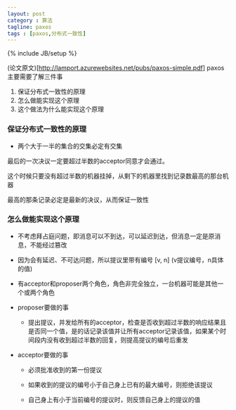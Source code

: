 ```yaml
---
layout: post
category : 算法
tagline: paxos
tags : [paxos,分布式一致性]
---
```

{% include JB/setup %}

(论文原文)[http://lamport.azurewebsites.net/pubs/paxos-simple.pdf]
paxos主要需要了解三件事
1. 保证分布式一致性的原理
2. 怎么做能实现这个原理
3. 这个做法为什么能实现这个原理

### 保证分布式一致性的原理
- 两个大于一半的集合的交集必定有交集

最后的一次决议一定要超过半数的acceptor同意才会通过。

这个时候只要没有超过半数的机器挂掉，从剩下的机器里找到记录数最高的那台机器

最高的那条记录必定是最新的决议，从而保证一致性

### 怎么做能实现这个原理

- 不考虑拜占庭问题，即消息可以不到达，可以延迟到达，但消息一定是原消息，不能经过篡改

- 因为会有延迟、不可达问题，所以提议里带有编号 [v, n] (v提议编号，n具体的值)

- 有acceptor和proposer两个角色，角色非完全独立，一台机器可能是其他一个或两个角色

- proposer要做的事

	- 提出提议，并发给所有的acceptor，检查是否收到超过半数的响应结果且是否同一个值，是的话记录该值并让所有acceptor记录该值，如果某个时间段内没有收到超过半数的回复，则提高提议的编号后重发

- acceptor要做的事

	- 必须批准收到的第一份提议
	
	- 如果收到的提议的编号小于自己身上已有的最大编号，则拒绝该提议
	
	- 自己身上有小于当前编号的提议时，则反馈自己身上的提议的值